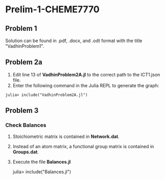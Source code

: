 # Prelim-1-CHEME7770

## Problem 1
Solution can be found in .pdf, .docx, and .odt format with the title "VadhinProblem1".

## Problem 2a
1.    Edit line 13 of **VadhinProblem2A.jl** to the correct path to the ICT1.json file. 
2.    Enter the following command in the Julia REPL to generate the graph:

	julia> include("VadhinProblem2A.jl")
 
## Problem 3
### Check Balances
1.	Stoichiometric matrix is contained in **Network.dat**.
2.	Instead of an atom matrix, a functional group matrix is contained in **Groups.dat**.
3.	Execute the file **Balances.jl**

	julia> include("Balances.jl")
